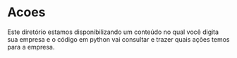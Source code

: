 # Acoes
Este diretório estamos disponibilizando um conteúdo no qual você digita sua empresa e o código em python vai consultar e trazer quais ações temos para a empresa.
